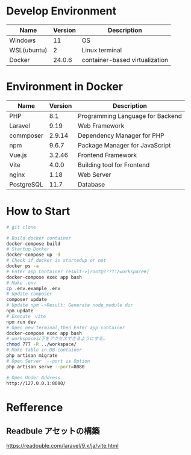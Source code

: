 # Develop Environment

Name | Version | Description
----|------|----
Windows|11|OS
WSL(ubuntu)|2|Linux terminal
Docker|24.0.6|container-based virtualization

# Environment in Docker

Name | Version | Description
----|------|----
PHP | 8.1 |Programming Language for Backend
Laravel|9.19|Web Framework
commposer|2.9.14|Dependency Manager for PHP 
npm|9.6.7|Package Manager for JavaScript
Vue.js|3.2.46| Frontend Framework
Vite|4.0.0|Building tool for Frontend
nginx|1.18|Web Server
PostgreSQL|11.7|Database


# How to Start

```bash
# git clone

# Build docker container
docker-compose build
# Startup Docker
docker-compose up -d
# Check if docker is startedup or not
docker ps -a
# Enter app Container result->[root@????:/workspace#] 
docker-compose exec app bash
# Make .env
cp .env.example .env
# Update composer
composer update
# Update npm ->Result: Generate node_module dir
npm update
# Execute　vite
npm run dev
# Open new terminal,then Enter app container
docker-compose exec app bash
# workspace以下をアクセスできるようにする。
chmod 777 -R ../workspace/
# Make Table in DB-container
php artisan migrate
# Open Server  --port is Option
php artisan serve --port=8080

# Open Under Address
http://127.0.0.1:8080/
```

# Refference

## Readbule アセットの構築

https://readouble.com/laravel/9.x/ja/vite.html

